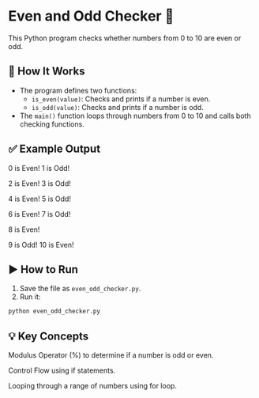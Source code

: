 # Even and Odd Checker 🔢

This Python program checks whether numbers from 0 to 10 are even or odd.

## 🚀 How It Works

- The program defines two functions:
  - `is_even(value)`: Checks and prints if a number is even.
  - `is_odd(value)`: Checks and prints if a number is odd.
- The `main()` function loops through numbers from 0 to 10 and calls both checking functions.

## ✅ Example Output

0 is Even! 1 is Odd! 

2 is Even! 3 is Odd!

4 is Even! 5 is Odd! 

6 is Even! 7 is Odd! 

8 is Even! 

9 is Odd! 10 is Even!



## ▶️ How to Run

1. Save the file as `even_odd_checker.py`.
2. Run it:

```bash
python even_odd_checker.py
```

## 💡 Key Concepts
Modulus Operator (%) to determine if a number is odd or even.

Control Flow using if statements.

Looping through a range of numbers using for loop.
